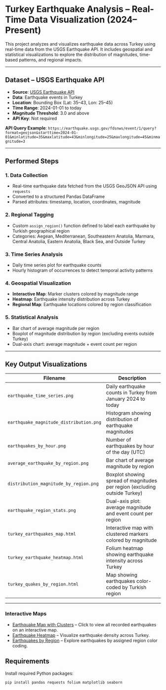 # Turkey Earthquake Analysis – Real-Time Data Visualization (2024–Present)

This project analyzes and visualizes earthquake data across Turkey using real-time data from the USGS Earthquake API. It includes geospatial and statistical visualizations to explore the distribution of magnitudes, time-based patterns, and regional impacts.

---

## Dataset – USGS Earthquake API

* **Source**: [USGS Earthquake API](https://earthquake.usgs.gov/fdsnws/event/1/)
* **Data**: Earthquake events in Turkey
* **Location**: Bounding Box (Lat: 35–43, Lon: 25–45)
* **Time Range**: 2024-01-01 to today
* **Magnitude Threshold**: 3.0 and above
* **API Key**: Not required

**API Query Example**:
`https://earthquake.usgs.gov/fdsnws/event/1/query?format=geojson&starttime=2024-01-01&minlatitude=35&maxlatitude=43&minlongitude=25&maxlongitude=45&minmagnitude=3`

---

## Performed Steps

### 1. Data Collection

* Real-time earthquake data fetched from the USGS GeoJSON API using `requests`
* Converted to a structured Pandas DataFrame
* Parsed attributes: timestamp, location, coordinates, magnitude

### 2. Regional Tagging

* Custom `assign_region()` function defined to label each earthquake by Turkish geographical region
* Categories: Aegean, Mediterranean, Southeastern Anatolia, Marmara, Central Anatolia, Eastern Anatolia, Black Sea, and Outside Turkey

### 3. Time Series Analysis

* Daily time series plot for earthquake counts
* Hourly histogram of occurrences to detect temporal activity patterns

### 4. Geospatial Visualization

* **Interactive Map**: Marker clusters colored by magnitude range
* **Heatmap**: Earthquake intensity distribution across Turkey
* **Regional Map**: Earthquake locations colored by region classification

### 5. Statistical Analysis

* Bar chart of average magnitude per region
* Boxplot of magnitude distribution by region (excluding events outside Turkey)
* Dual-axis chart: average magnitude + event count per region

---

## Key Output Visualizations


| Filename                                | Description                                                                |
| --------------------------------------- | -------------------------------------------------------------------------- |
| `earthquake_time_series.png`            | Daily earthquake counts in Turkey from January 2024 to today               |
| `earthquake_magnitude_distribution.png` | Histogram showing distribution of earthquake magnitudes                    |
| `earthquakes_by_hour.png`               | Number of earthquakes by hour of the day (UTC)                             |
| `average_earthquake_by_region.png`      | Bar chart of average magnitude by region                                   |
| `distribution_magnitude_by_region.png`  | Boxplot showing spread of magnitudes per region (excluding outside Turkey) |
| `earthquake_region_stats.png`           | Dual-axis plot: average magnitude and event count per region               |
| `turkey_earthquakes_map.html`           | Interactive map with clustered markers colored by magnitude                |
| `turkey_earthquake_heatmap.html`        | Folium heatmap showing earthquake intensity across Turkey                  |
| `turkey_quakes_by_region.html`          | Map showing earthquakes color-coded by Turkish region                      |

---

### Interactive Maps

- [Earthquake Map with Clusters](turkey_earthquakes_map.html) – Click to view all recorded earthquakes on an interactive map.
- [Earthquake Heatmap](turkey_earthquake_heatmap.html) – Visualize earthquake density across Turkey.
- [Earthquakes by Region](turkey_quakes_by_region.html) – Explore earthquakes by assigned region color coding.


## Requirements

Install required Python packages:

```bash
pip install pandas requests folium matplotlib seaborn
```




